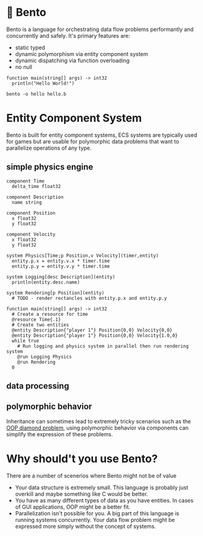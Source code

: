 # 🍱 Bento

Bento is a language for orchestrating data flow problems performantly and concurrently and safely. It's primary features are:
* static typed
* dynamic polymorphism via entity component system
* dynamic dispatching via function overloading
* no null

```bento
function main(string[] args) -> int32
  println("Hello World!")
```

```
bento -o hello hello.b
```

# Entity Component System

Bento is built for entity component systems, ECS systems are typically used for games but are usable for polymorphic data problems that want to parallelize operations of any type.

## simple physics engine

```bento
component Time
  delta_time float32
  
component Description
  name string
  
component Position
  x float32
  y float32

component Velocity
  x float32
  y float32

system Physics[Time;p Position,v Velocity](timer,entity)
  entity.p.x = entity.v.x * timer.time
  entity.p.y = entity.v.y * timer.time
  
system Logging[desc Description](entity)
  println(entity.desc.name)

system Rendering[p Position](entity)
  # TODO - render rectancles with entity.p.x and entity.p.y

function main(string[] args) -> int32
  # Create a resource for time
  @resource Time{.1}
  # Create two entities
  @entity Description{"player 1"} Position{0,0} Velocity{0,0}
  @entity Description{"player 1"} Position{0,0} Velocity{1.0,0}
  while true
    # Run logging and physics system in parallel then run rendering system
    @run Logging Physics
    @run Rendering
  0
```

## data processing


## polymorphic behavior

Inheritance can sometimes lead to extremely tricky scenarios such as the [OOP diamond problem](https://en.wikipedia.org/wiki/Multiple_inheritance#The_diamond_problem), using polymorphic behavior via components can simplify the expression of these problems.

# Why should't you use Bento?
There are a number of scenerios where Bento might not be of value
* Your data structure is extremely small. This language is probably just overkill and maybe something like C would be better.
* You have as many different types of data as you have entities. In cases of GUI applications, OOP might be a better fit.
* Parallelization isn't possible for you. A big part of this language is running systems concurrently. Your data flow problem might be expressed more simply without the concept of systems.
